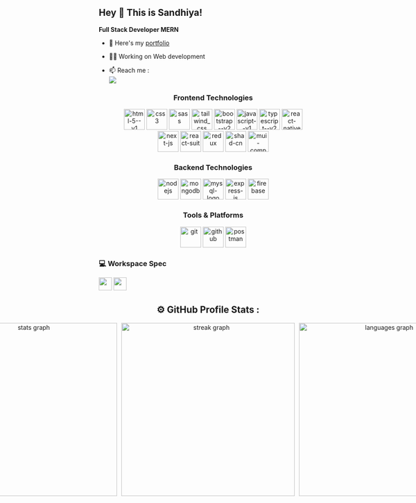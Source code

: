 ## Hey 👋 This is Sandhiya!

**Full Stack Developer MERN**

- 🔭 Here's my [portfolio](https://www.linkedin.com/in/sandhiya-e)                                                 
- 👩‍💻 Working on Web development
- 📫 Reach me :
<br /> [<img src="https://img.shields.io/badge/LinkedIn-0077B5?style=for-the-badge&logo=linkedin&logoColor=white" />](https://www.linkedin.com/in/sandhiya-e) 
  

    <!-- Frontend Technologies -->
    <div style="text-align: center; flex: 1; margin: 10px;">
        <h3>Frontend Technologies</h3>
        <img height="48" src="https://img.icons8.com/color/48/html-5--v1.png" alt="html-5--v1"/>
        <img height="48" src="https://img.icons8.com/fluency/48/css3.png" alt="css3"/>
        <img height="48" src="https://img.icons8.com/color/48/000000/sass.png" alt="sass"/>
        <img height="48" src="https://img.icons8.com/color/48/tailwind_css.png" alt="tailwind_css"/>
        <img height="48" src="https://img.icons8.com/color/48/bootstrap--v2.png" alt="bootstrap--v2"/>
        <img height="48" src="https://img.icons8.com/color/48/javascript--v1.png" alt="javascript--v1"/>
        <img height="48" src="https://img.icons8.com/fluency/48/typescript--v2.png" alt="typescript--v2"/>
        <img height="48" src="https://img.icons8.com/color/48/react-native.png" alt="react-native"/>
        <img height="48" src="https://www.datocms-assets.com/75941/1657707878-nextjs_logo.png" alt="next-js"/>
        <img height="48" src="https://avatars.githubusercontent.com/u/19635045?v=4&s=160" alt="react-suit"/>
        <img height="48" src="https://img.icons8.com/color/48/redux.png" alt="redux"/>
        <img height="48" src="https://encrypted-tbn0.gstatic.com/images?q=tbn:ANd9GcSdvQ8P74Q9qIdvz32mDGS6HbBAffF8QUICbBl-jON5Aq3Fqc3uKS9qYdc8NJmr3kSlCN8&usqp=CAU" alt="shad-cn"/>
        <img height="48" src="https://mui.com/static/logo.png" alt="mui-component"/>
    </div>

    <!-- Backend Technologies -->
    <div style="text-align: center; flex: 1; margin: 10px;">
        <h3>Backend Technologies</h3>
        <img height="48" src="https://w1.pngwing.com/pngs/885/534/png-transparent-green-grass-nodejs-javascript-react-mean-angularjs-logo-symbol-thumbnail.png" alt="nodejs"/>
        <img height="48" src="https://img.icons8.com/color/48/mongodb.png" alt="mongodb"/>
        <img height="48" src="https://img.icons8.com/fluency/48/mysql-logo.png" alt="mysql-logo"/>
        <img height="48" src="https://encrypted-tbn0.gstatic.com/images?q=tbn:ANd9GcQLA972a1NXwGHTIpgjxpRdu1DD5te1evggDgjNvM_FcbtGxaPYrHbV27RNzJSA_ZhrY28&usqp=CAU" alt="express-js"/>
        <img height="48" src="https://img.icons8.com/color/48/firebase.png" alt="firebase"/>
    </div>

    <!-- Tools & Platforms -->
    <div style="text-align: center; flex: 1; margin: 10px;">
        <h3>Tools & Platforms</h3>
        <img height="48" src="https://img.icons8.com/color/48/git.png" alt="git"/>
        <img height="48" src="https://img.icons8.com/glyph-neue/64/github.png" alt="github"/>
        <img height="48" src="https://res.cloudinary.com/postman/image/upload/t_team_logo/v1629869194/team/2893aede23f01bfcbd2319326bc96a6ed0524eba759745ed6d73405a3a8b67a8" alt="postman"/>
    </div>

### 💻 Workspace Spec
<img height="30" src="https://img.shields.io/badge/NVIDIA-GTX1650-76B900?style=for-the-badge&logo=nvidia&logoColor=white"/>  <img height="30" src="https://img.shields.io/badge/AMD-Ryzen_5_4600H-ED1C24?style=for-the-badge&logo=amd&logoColor=white"/> 


## <div align="center">⚙ GitHub Profile Stats :

<div align="center" style="display: flex; justify-content: center; gap: 10px;">
  <img src="https://github-readme-stats.vercel.app/api?username=Sandhiya1903&theme=react&show_icons=true&hide_border=true&count_private=true" alt="stats graph" width="400" />
  <img src="https://github-readme-streak-stats.herokuapp.com/?user=Sandhiya1903&theme=react&hide_border=true" alt="streak graph" width="400"/>
  <img src="https://github-readme-stats.vercel.app/api/top-langs/?username=Sandhiya1903&theme=react&show_icons=true&hide_border=true&layout=compact" alt="languages graph" width="400" />
</div>

<br>
